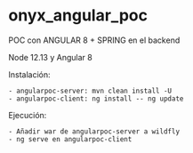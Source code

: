 # onyx_angular_poc
POC con ANGULAR 8 + SPRING en el backend

Node 12.13 y Angular 8

Instalación: 

    - angularpoc-server: mvn clean install -U
    - angularpoc-client: ng install -- ng update

Ejecución:

    - Añadir war de angularpoc-server a wildfly
    - ng serve en angularpoc-client